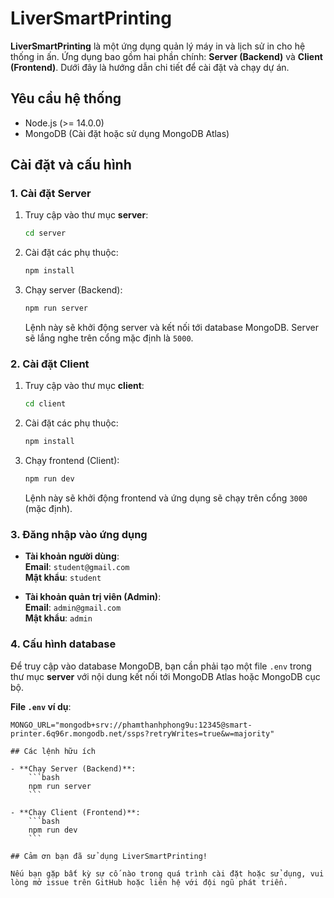# LiverSmartPrinting

**LiverSmartPrinting** là một ứng dụng quản lý máy in và lịch sử in cho hệ thống in ấn. Ứng dụng bao gồm hai phần chính: **Server (Backend)** và **Client (Frontend)**. Dưới đây là hướng dẫn chi tiết để cài đặt và chạy dự án.

## Yêu cầu hệ thống
- Node.js (>= 14.0.0)
- MongoDB (Cài đặt hoặc sử dụng MongoDB Atlas)

## Cài đặt và cấu hình

### 1. Cài đặt Server

1. Truy cập vào thư mục **server**:

    ```bash
    cd server
    ```

2. Cài đặt các phụ thuộc:

    ```bash
    npm install
    ```

3. Chạy server (Backend):

    ```bash
    npm run server
    ```

    Lệnh này sẽ khởi động server và kết nối tới database MongoDB. Server sẽ lắng nghe trên cổng mặc định là `5000`.

### 2. Cài đặt Client

1. Truy cập vào thư mục **client**:

    ```bash
    cd client
    ```

2. Cài đặt các phụ thuộc:

    ```bash
    npm install
    ```

3. Chạy frontend (Client):

    ```bash
    npm run dev
    ```

    Lệnh này sẽ khởi động frontend và ứng dụng sẽ chạy trên cổng `3000` (mặc định).

### 3. Đăng nhập vào ứng dụng

- **Tài khoản người dùng**:  
  **Email**: `student@gmail.com`  
  **Mật khẩu**: `student`

- **Tài khoản quản trị viên (Admin)**:  
  **Email**: `admin@gmail.com`  
  **Mật khẩu**: `admin`

### 4. Cấu hình database

Để truy cập vào database MongoDB, bạn cần phải tạo một file `.env` trong thư mục **server** với nội dung kết nối tới MongoDB Atlas hoặc MongoDB cục bộ.

**File `.env` ví dụ**:

```env
MONGO_URL="mongodb+srv://phamthanhphong9u:12345@smart-printer.6q96r.mongodb.net/ssps?retryWrites=true&w=majority"

## Các lệnh hữu ích

- **Chạy Server (Backend)**:
    ```bash
    npm run server
    ```

- **Chạy Client (Frontend)**:
    ```bash
    npm run dev
    ```

## Cảm ơn bạn đã sử dụng LiverSmartPrinting!

Nếu bạn gặp bất kỳ sự cố nào trong quá trình cài đặt hoặc sử dụng, vui lòng mở issue trên GitHub hoặc liên hệ với đội ngũ phát triển.

